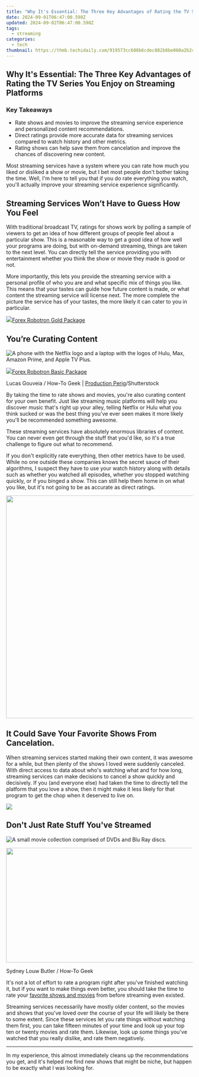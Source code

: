 ```yaml
---
title: "Why It's Essential: The Three Key Advantages of Rating the TV Series You Enjoy on Streaming Platforms"
date: 2024-09-01T06:47:00.598Z
updated: 2024-09-02T06:47:00.598Z
tags:
  - streaming
categories:
  - tech
thumbnail: https://thmb.techidaily.com/919573cc608b6cdec882b8be060a2b2c2cf20857c29aeec82d8f35e1cc72f6d6.jpg
---
```


## Why It's Essential: The Three Key Advantages of Rating the TV Series You Enjoy on Streaming Platforms

### Key Takeaways

* Rate shows and movies to improve the streaming service experience and personalized content recommendations.
* Direct ratings provide more accurate data for streaming services compared to watch history and other metrics.
* Rating shows can help save them from cancelation and improve the chances of discovering new content.

 Most streaming services have a system where you can rate how much you liked or disliked a show or movie, but I bet most people don't bother taking the time. Well, I'm here to tell you that if you do rate everything you watch, you'll actually improve your streaming service experience significantly.

##  Streaming Services Won’t Have to Guess How You Feel

 With traditional broadcast TV, ratings for shows work by polling a sample of viewers to get an idea of how different groups of people feel about a particular show. This is a reasonable way to get a good idea of how well your programs are doing, but with on-demand streaming, things are taken to the next level. You can directly tell the service providing you with entertainment whether you think the show or movie they made is good or not.

 More importantly, this lets you provide the streaming service with a personal profile of who you are and what specific mix of things you like. This means that your tastes can guide how future content is made, or what content the streaming service will license next. The more complete the picture the service has of your tastes, the more likely it can cater to you in particular.

<!-- affiliate ads begin -->
<a href="https://secure.2checkout.com/order/checkout.php?PRODS=4727541&QTY=1&AFFILIATE=108875&CART=1"><img src="https://secure.avangate.com/images/merchant/5f4f7141b65a730b4efb0e0d51f63e94/products/copy_copy_forexrobotronbox.gif" border="0">Forex Robotron Gold Package</a>
<!-- affiliate ads end -->
##  You’re Curating Content

![A phone with the Netflix logo and a laptop with the logos of Hulu, Max, Amazon Prime, and Apple TV Plus.](https://static1.howtogeekimages.com/wordpress/wp-content/uploads/2024/05/a-phone-with-the-netflix-logo-and-a-laptop-with-the-logos-of-hulu-max-amazon-prime-and-apple-tv-plus.jpg) 

<!-- affiliate ads begin -->
<a href="https://secure.2checkout.com/order/checkout.php?PRODS=4726960&QTY=1&AFFILIATE=108875&CART=1"><img src="https://secure.avangate.com/images/merchant/5f4f7141b65a730b4efb0e0d51f63e94/products/forexrobotronbox.gif" border="0">Forex Robotron Basic Package</a>
<!-- affiliate ads end -->
Lucas Gouveia / How-To Geek | [Production Perig](https://www.shutterstock.com/image-photo/mock-view-devices-on-dark-background-1594509685)/Shutterstock

 By taking the time to rate shows and movies, you're also curating content for your own benefit. Just like streaming music platforms will help you discover music that's right up your alley, telling Netflix or Hulu what you think sucked or was the best thing you've ever seen makes it more likely you'll be recommended something awesome. 

 These streaming services have absolutely enormous libraries of content. You can never even get through the stuff that you'd like, so it's a true challenge to figure out what to recommend.

 If you don't explicitly rate everything, then other metrics have to be used. While no one outside these companies knows the secret sauce of their algorithms, I suspect they have to use your watch history along with details such as whether you watched all episodes, whether you stopped watching quickly, or if you binged a show. This can still help them home in on what you like, but it's not going to be as accurate as direct ratings.

<!-- affiliate ads begin -->
<a href="https://uperfect.sjv.io/c/5597632/1246754/15155" target="_top" id="1246754"><img src="//a.impactradius-go.com/display-ad/15155-1246754" border="0" alt="" width="600" height="600"/></a><img height="0" width="0" src="https://imp.pxf.io/i/5597632/1246754/15155" style="position:absolute;visibility:hidden;" border="0" />
<!-- affiliate ads end -->
##  It Could Save Your Favorite Shows From Cancelation. 

 When streaming services started making their own content, it was awesome for a while, but then plenty of the shows I loved were suddenly canceled. With direct access to data about who's watching what and for how long, streaming services can make decisions to cancel a show quickly and decisively. If you (and everyone else) had taken the time to directly tell the platform that you love a show, then it might make it less likely for that program to get the chop when it deserved to live on.

<!-- affiliate ads begin -->
<a href="https://shop.mondly.com/affiliate.php?ACCOUNT=ATISTUDI&AFFILIATE=108875&PATH=https%3A%2F%2Fwww.mondly.com%3FAFFILIATE%3D108875%26RESOURCE%3D%2BEducational%2B970x90%2B"><img src="https://secure.avangate.com/images/merchant/69c418c33ec2e1a4267fa9bb77fa1428/educational-970x90.gif" border="0"></a>
<!-- affiliate ads end -->
##  Don't Just Rate Stuff You've Streamed

![A small movie collection comprised of DVDs and Blu Ray discs.](https://static1.howtogeekimages.com/wordpress/wp-content/uploads/2024/05/20240520_102047.jpg) 

<!-- affiliate ads begin -->
<a href="https://martinic.evyy.net/c/5597632/1422856/4482" target="_top" id="1422856"><img src="//a.impactradius-go.com/display-ad/4482-1422856" border="0" alt="" width="580" height="309"/></a>
<!-- affiliate ads end -->
Sydney Louw Butler / How-To Geek

 It's not a lot of effort to rate a program right after you've finished watching it, but if you want to make things even better, you should take the time to rate your [favorite shows and movies](https://android-frp.techidaily.com/in-2024-how-to-bypass-google-frp-lock-from-nokia-105-classic-devices-by-drfone-android/) from before streaming even existed.

 Streaming services necessarily have mostly older content, so the movies and shows that you've loved over the course of your life will likely be there to some extent. Since these services let you rate things without watching them first, you can take fifteen minutes of your time and look up your top ten or twenty movies and rate them. Likewise, look up some things you've watched that you really dislike, and rate them negatively.

---

 In my experience, this almost immediately cleans up the recommendations you get, and it's helped me find new shows that might be niche, but happen to be exactly what I was looking for.

<ins class="adsbygoogle"
     style="display:block"
     data-ad-format="autorelaxed"
     data-ad-client="ca-pub-7571918770474297"
     data-ad-slot="1223367746"></ins>



<ins class="adsbygoogle"
     style="display:block"
     data-ad-client="ca-pub-7571918770474297"
     data-ad-slot="8358498916"
     data-ad-format="auto"
     data-full-width-responsive="true"></ins>



